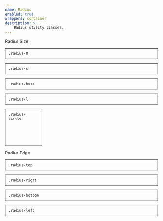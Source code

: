 ```yaml
---
name: Radius
enabled: true
wrappers: container
description: >
    Radius utility classes.
---
```


<div class="dd-heading">Radius Size</div>

<p class="demo radius-0">
    <code>.radius-0</code>
</p>

<p class="demo radius-s">
    <code>.radius-s</code>
</p>

<p class="demo radius-base">
    <code>.radius-base</code>
</p>

<p class="demo radius-l">
    <code>.radius-l</code>
</p>

<p class="demo radius-circle" style="width: 100px; height: 100px;">
    <code>.radius-circle</code>
</p>

<div class="dd-heading">Radius Edge</div>

<p class="demo radius-top">
    <code>.radius-top</code>
</p>

<p class="demo radius-right">
    <code>.radius-right</code>
</p>

<p class="demo radius-bottom">
    <code>.radius-bottom</code>
</p>

<p class="demo radius-left">
    <code>.radius-left</code>
</p>

<style>
    .demo {
        padding: 10px;
        border: 1px solid black;
    }
</style>
